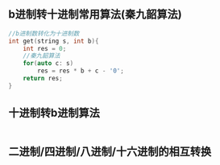 ## b进制转十进制常用算法(秦九韶算法)

```cpp
//b进制数转化为十进制数
int get(string s, int b){
    int res = 0;
    //秦九韶算法
    for(auto c: s)
        res = res * b + c - '0';
    return res;
}
```

## 十进制转b进制算法

```cpp

```

## 二进制/四进制/八进制/十六进制的相互转换

```cpp

```
